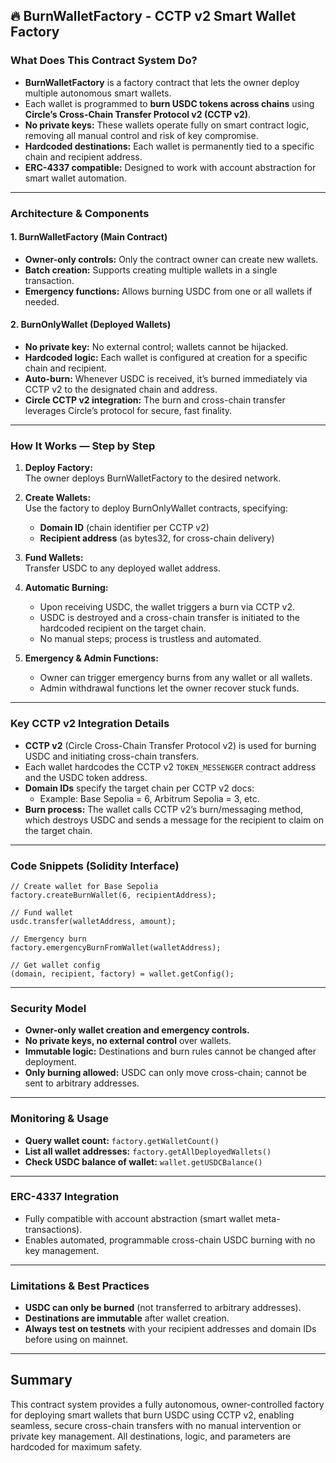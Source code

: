 


## 🔥 BurnWalletFactory - CCTP v2 Smart Wallet Factory

### What Does This Contract System Do?

- **BurnWalletFactory** is a factory contract that lets the owner deploy multiple autonomous smart wallets.
- Each wallet is programmed to **burn USDC tokens across chains** using **Circle’s Cross-Chain Transfer Protocol v2 (CCTP v2)**.
- **No private keys:** These wallets operate fully on smart contract logic, removing all manual control and risk of key compromise.
- **Hardcoded destinations:** Each wallet is permanently tied to a specific chain and recipient address.
- **ERC-4337 compatible:** Designed to work with account abstraction for smart wallet automation.

---

### Architecture & Components

#### 1. BurnWalletFactory (Main Contract)
- **Owner-only controls:** Only the contract owner can create new wallets.
- **Batch creation:** Supports creating multiple wallets in a single transaction.
- **Emergency functions:** Allows burning USDC from one or all wallets if needed.

#### 2. BurnOnlyWallet (Deployed Wallets)
- **No private key:** No external control; wallets cannot be hijacked.
- **Hardcoded logic:** Each wallet is configured at creation for a specific chain and recipient.
- **Auto-burn:** Whenever USDC is received, it’s burned immediately via CCTP v2 to the designated chain and address.
- **Circle CCTP v2 integration:** The burn and cross-chain transfer leverages Circle’s protocol for secure, fast finality.

---

### How It Works — Step by Step

1. **Deploy Factory:**  
   The owner deploys BurnWalletFactory to the desired network.

2. **Create Wallets:**  
   Use the factory to deploy BurnOnlyWallet contracts, specifying:
   - **Domain ID** (chain identifier per CCTP v2)
   - **Recipient address** (as bytes32, for cross-chain delivery)

3. **Fund Wallets:**  
   Transfer USDC to any deployed wallet address.

4. **Automatic Burning:**  
   - Upon receiving USDC, the wallet triggers a burn via CCTP v2.
   - USDC is destroyed and a cross-chain transfer is initiated to the hardcoded recipient on the target chain.
   - No manual steps; process is trustless and automated.

5. **Emergency & Admin Functions:**  
   - Owner can trigger emergency burns from any wallet or all wallets.
   - Admin withdrawal functions let the owner recover stuck funds.

---

### Key CCTP v2 Integration Details

- **CCTP v2** (Circle Cross-Chain Transfer Protocol v2) is used for burning USDC and initiating cross-chain transfers.
- Each wallet hardcodes the CCTP v2 `TOKEN_MESSENGER` contract address and the USDC token address.
- **Domain IDs** specify the target chain per CCTP v2 docs:
  - Example: Base Sepolia = 6, Arbitrum Sepolia = 3, etc.
- **Burn process:** The wallet calls CCTP v2’s burn/messaging method, which destroys USDC and sends a message for the recipient to claim on the target chain.

---

### Code Snippets (Solidity Interface)

```solidity
// Create wallet for Base Sepolia
factory.createBurnWallet(6, recipientAddress);

// Fund wallet
usdc.transfer(walletAddress, amount);

// Emergency burn
factory.emergencyBurnFromWallet(walletAddress);

// Get wallet config
(domain, recipient, factory) = wallet.getConfig();
```

---

### Security Model

- **Owner-only wallet creation and emergency controls.**
- **No private keys, no external control** over wallets.
- **Immutable logic:** Destinations and burn rules cannot be changed after deployment.
- **Only burning allowed:** USDC can only move cross-chain; cannot be sent to arbitrary addresses.

---

### Monitoring & Usage

- **Query wallet count:** `factory.getWalletCount()`
- **List all wallet addresses:** `factory.getAllDeployedWallets()`
- **Check USDC balance of wallet:** `wallet.getUSDCBalance()`

---

### ERC-4337 Integration

- Fully compatible with account abstraction (smart wallet meta-transactions).
- Enables automated, programmable cross-chain USDC burning with no key management.

---

### Limitations & Best Practices

- **USDC can only be burned** (not transferred to arbitrary addresses).
- **Destinations are immutable** after wallet creation.
- **Always test on testnets** with your recipient addresses and domain IDs before using on mainnet.

---

## Summary

This contract system provides a fully autonomous, owner-controlled factory for deploying smart wallets that burn USDC using CCTP v2, enabling seamless, secure cross-chain transfers with no manual intervention or private key management. All destinations, logic, and parameters are hardcoded for maximum safety.
